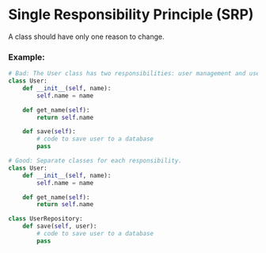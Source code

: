 # Single Responsibility Principle (SRP)

A class should have only one reason to change.

### Example:
```python
# Bad: The User class has two responsibilities: user management and user persistence.
class User:
    def __init__(self, name):
        self.name = name

    def get_name(self):
        return self.name

    def save(self):
        # code to save user to a database
        pass

# Good: Separate classes for each responsibility.
class User:
    def __init__(self, name):
        self.name = name

    def get_name(self):
        return self.name

class UserRepository:
    def save(self, user):
        # code to save user to a database
        pass
```
